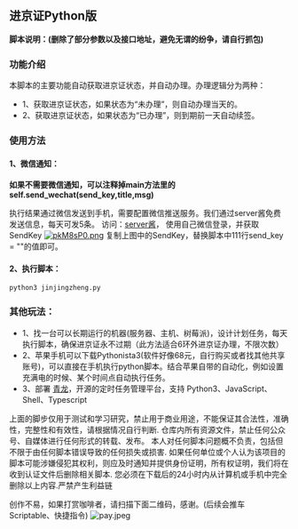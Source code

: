 ## 进京证Python版
**脚本说明：(删除了部分参数以及接口地址，避免无谓的纷争，请自行抓包)**
### 功能介绍

本脚本的主要功能自动获取进京证状态，并自动办理。办理逻辑分为两种：
  - 1、获取进京证状态，如果状态为“未办理”，则自动办理当天的。
  - 2、获取进京证状态，如果状态为“已办理”，则到期前一天自动续签。

### 使用方法
  #### 1、微信通知：
  **如果不需要微信通知，可以注释掉main方法里的self.send_wechat(send_key,title,msg)**

  执行结果通过微信发送到手机，需要配置微信推送服务。我们通过server酱免费发送信息，每天可发5条。
  访问：[server酱](https://sct.ftqq.com/sendkey)， 使用自己微信登录，并获取SendKey
  [![pkM8sP0.png](https://s21.ax1x.com/2024/05/21/pkM8sP0.png)](https://imgse.com/i/pkM8sP0)
  复制上图中的SendKey，替换脚本中111行send_key = ""的值即可。

  #### 2、执行脚本：
  ```python3 jinjingzheng.py```

### 其他玩法：
  - 1、找一台可以长期运行的机器(服务器、主机、树莓派)，设计计划任务，每天执行脚本，确保进京证永不过期（此方法适合6环外进京证办理，不限次数）
  - 2、苹果手机可以下载Pythonista3(软件好像68元，自行购买或者找其他共享账号)，可以直接在手机执行python脚本。结合苹果自带的自动化，例如设置充满电的时候、某个时间点自动执行任务。
  - 3、部署 [青龙](https://github.com/whyour/qinglong)，开源的定时任务管理平台，支持 Python3、JavaScript、Shell、Typescript

上面的脚步仅用于测试和学习研究，禁止用于商业用途，不能保证其合法性，准确性，完整性和有效性，请根据情况自行判断.
仓库内所有资源文件，禁止任何公众号、自媒体进行任何形式的转载、发布。
本人对任何脚本问题概不负责，包括但不限于由任何脚本错误导致的任何损失或损害.
如果任何单位或个人认为该项目的脚本可能涉嫌侵犯其权利，则应及时通知并提供身份证明，所有权证明，我们将在收到认证文件后删除相关脚本.
您必须在下载后的24小时内从计算机或手机中完全删除以上内容.严禁产生利益链

创作不易，如果打赏咖啡者，请扫描下面二维码，感谢。(后续会推车Scriptable、快捷指令)
![pay.jpeg](/assets/pay.png "微信")



